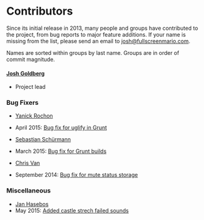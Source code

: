 # Contributors

Since its initial release in 2013, many people and groups have contributed to the project, from bug reports to major feature additions. If your name is missing from the list, please send an email to [josh@fullscreenmario.com](mailto:josh@fullscreenmario.com).

Names are sorted within groups by last name. Groups are in order of commit magnitude.

#### [Josh Goldberg](http://github.com/JoshuaKGoldberg)
* Project lead


### Bug Fixers

* [Yanick Rochon](https://github.com/yanickrochon)
 * April 2015: [Bug fix for uglify in Grunt](https://github.com/FullScreenShenanigans/FullScreenMario/commits?author=yanickrochon) 

* [Sebastian Schürmann](https://github.com/sebs)
 * March 2015: [Bug fix for Grunt builds](https://github.com/FullScreenShenanigans/FullScreenMario/commits?author=sebs)

* [Chris Van](https://github.com/cvan)
 * September 2014: [Bug fix for mute status storage](https://github.com/FullScreenShenanigans/FullScreenMario/commits?author=cvan)


### Miscellaneous

* [Jan Hasebos](https://github.com/janjtv)
 * May 2015: [Added castle strech failed sounds](https://github.com/FullScreenShenanigans/FullScreenMario/commits?author=janjtv)

